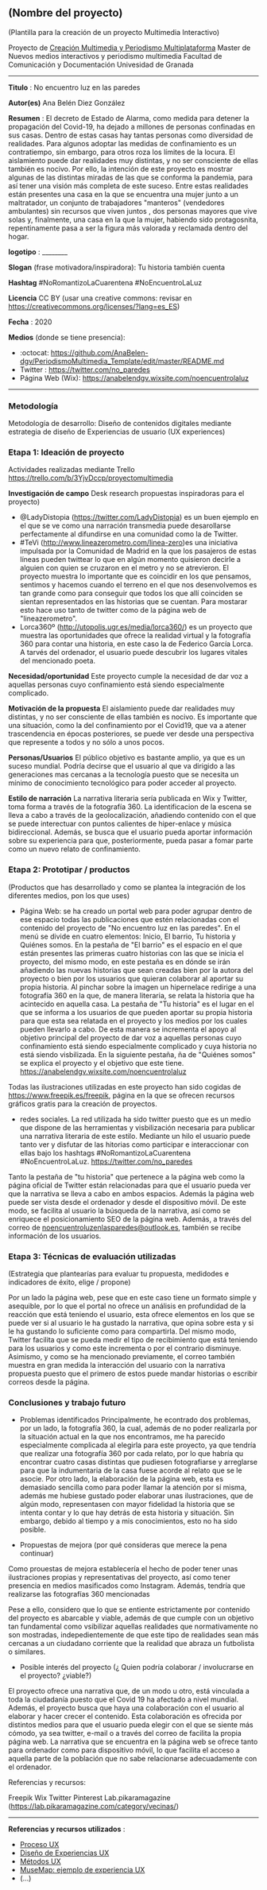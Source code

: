 ## (Nombre del proyecto)  

(Plantilla para la creación de un proyecto Multimedia Interactivo)

Proyecto de [Creación Multimedia y Periodismo Multiplataforma](https://github.com/mgea/PeriodismoMultimedia)
Master de Nuevos medios interactivos y periodismo multimedia
Facultad de Comunicación y Documentación
Univesidad de Granada  

----

**Titulo** : No encuentro luz en las paredes

**Autor(es)** Ana Belén Diez González

**Resumen** : El decreto de Estado de Alarma, como medida para detener la propagación del Covid-19, ha dejado a millones de personas confinadas en sus casas. Dentro de estas casas hay tantas personas como diversidad de realidades. Para algunos adoptar las medidas de confinamiento es un contratiempo, sin embargo, para otros roza los límites de la locura. El aislamiento puede dar realidades muy distintas, y no ser consciente de ellas también es nocivo. Por ello, la intención de este proyecto es mostrar algunas de las distintas miradas de las que se conforma la pandemia, para así tener una visión más completa de este suceso. Entre estas realidades están presentes una casa en la que se encuentra una mujer junto a un maltratador, un conjunto de trabajadores "manteros" (vendedores ambulantes) sin recursos que viven juntos , dos personas mayores que vive solas y, finalmente, una casa en la que la mujer, habiendo sido protagosnita, repentinamente pasa a ser la figura más valorada y reclamada dentro del hogar.

**logotipo** :  ________

**Slogan** (frase motivadora/inspiradora): Tu historia también cuenta

**Hashtag** #NoRomantizoLaCuarentena #NoEncuentroLaLuz

**Licencia** CC BY    (usar una creative commons: revisar en https://creativecommons.org/licenses/?lang=es_ES) 

**Fecha** : 2020

**Medios** (donde se tiene presencia): 


*  :octocat: https://github.com/AnaBelen-dgv/PeriodismoMultimedia_Template/edit/master/README.md
* Twitter : https://twitter.com/no_paredes
* Página Web (Wix): https://anabelendgv.wixsite.com/noencuentrolaluz



--- 

### Metodología

Metodología de desarrollo: Diseño de contenidos digitales mediante estrategia de diseño de Experiencias de usuario (UX experiences) 

### Etapa 1: Ideación de proyecto 

Actividades realizadas mediante Trello https://trello.com/b/3YjvDccp/proyectomultimedia

**Investigación de campo**   Desk research propuestas inspiradoras para el proyecto) 

* @LadyDistopia (https://twitter.com/LadyDistopia) es un buen ejemplo en el que se ve como una narración transmedia puede desarollarse perfectamente al difundirse en una comunidad como la de Twitter.
* #TeVi (http://www.lineazerometro.com/linea-zero)es una iniciativa impulsada por la Comunidad de Madrid en la que los pasajeros de estas líneas pueden twittear lo que en algún momento quisieron decirle a alguien con quien se cruzaron en el metro y no se atrevieron.
El proyecto muestra lo importante que es coincidir en los que pensamos, sentimos y hacemos cuando el terreno en el que nos desenvolvemos es tan grande como para conseguir que todos los que allí coinciden se sientan representados en las historias que se cuentan. Para mostarar esto hace uso tanto de twitter como de la página web de "lineazerometro".
* Lorca360º (http://utopolis.ugr.es/media/lorca360/) es un proyecto que muestra las oportunidades que ofrece la realidad virtual y la fotografía 360 para contar una historia, en este caso la de Federico García Lorca. A tarvés del ordenador, el usuario puede descubrir los lugares vitales del mencionado poeta.


**Necesidad/oportunidad** Este proyecto cumple la necesidad de dar voz a aquellas personas cuyo confinamiento está siendo especialmente complicado. 

**Motivación de la propuesta** El aislamiento puede dar realidades muy distintas, y no ser consciente de ellas también es nocivo. Es importante que una situación, como la del confinamiento por el Covid19, que va a atener trascendencia en épocas posteriores, se puede ver desde una perspectiva que represente a todos y no sólo a unos pocos.

**Personas/Usuarios** El público objetivo es bastante amplio, ya que es un suceso mundial. Podría decirse que el usuario al que va dirigido a las generaciones mas cercanas a la tecnología puesto que se necesita un mínimo de conocimiento tecnológico para poder acceder al proyecto.


**Estilo de narración** La narrativa literaria sería publicada en Wix y Twitter, toma forma a través de la fotografía 360. La identificacion de la escena se lleva a cabo a través de la geolocalización, añadiendo contenido con el que se puede interectuar con puntos calientes de hiper-enlace y música bidireccional. Además, se busca que el usuario pueda aportar información sobre su experiencia para que, posteriormente, pueda pasar a fomar parte como un nuevo relato de confinamiento.



### Etapa 2: Prototipar / productos 

(Productos que has desarrollado y como se plantea la integración de los diferentes medios, pon los que uses) 

* Página Web: se ha creado un portal web para poder agrupar dentro de ese espacio todas las publicaciones que estén relacionadas con el contenido del proyecto de "No encuentro luz en las paredes". En el menú se divide en cuatro elementos: Inicio, El barrio, Tu historia y Quiénes somos. En la pestaña de "El barrio" es el espacio en el que están presentes las primeras cuatro historias con las que se inicia el proyecto, del mismo modo, en este pestaña es en dónde se irán añadiendo las nuevas historias que sean creadas bien por la autora del proyecto o bien por los usuarios que quieran colaborar al aportar su propia historia. Al pinchar sobre la imagen un hipernelace redirige a una fotografía 360 en la que, de manera literaria, se relata la historia que ha acintecido en aquella casa. La pestaña de "Tu historia" es el lugar en el que se informa a los usuarios de que pueden aportar su propia historia para que esta sea relatada en el proyecto y los medios por los cuales pueden llevarlo a cabo. De esta manera se incrementa el apoyo al objetivo principal del proyecto de dar voz a aquellas personas cuyo confinamiento está siendo especialmente complicado y cuya historia no está siendo visbilizada. En la siguiente pestaña, ña de "Quiénes somos" se explica el proyecto y el objetivo que este tiene. https://anabelendgv.wixsite.com/noencuentrolaluz

Todas las ilustraciones utilizadas en este proyecto han sido cogidas de https://www.freepik.es/freepik, página en la que se ofrecen recursos gráficos gratis para la creación de proyectos.

* redes sociales. La red utilizada ha sido twitter puesto que es un medio que dispone de las herramientas y visbilización necesaria para publicar una narrativa literaria de este estilo. Mediante un hilo el usuario puede tanto ver y disfutar de las hitorias como participar e interaccionar con ellas bajo los hashtags #NoRomantizoLaCuarentena #NoEncuentroLaLuz. https://twitter.com/no_paredes

Tanto la pestaña de "tu historia" que pertenece a la página web como la página oficial de Twitter están relacionadas para que el usuario pueda ver que la narrativa se lleva a cabo en ambos espacios. Además la página web puede ser vista desde el ordenador y desde el dispositivo móvil. De este modo, se facilita al usuario la búsqueda de la narrativa, así como se enriquece el posicionamiento SEO de la página web.
Además, a través del correo de noencuentroluzenlasparedes@outlook.es, también se recibe información de los usuarios.

### Etapa 3: Técnicas de evaluación utilizadas

(Estrategia que plantearías para evaluar tu propuesta, medidodes e indicadores de éxito, elige / propone) 

Por un lado la página web, pese que en este caso tiene un formato simple y asequible, por lo que el portal no ofrece un análisis en profundidad de la reacción que está teniendo el usuario, esta ofrece elementos en los que se puede ver si al usuario le ha gustado la narrativa, que opina sobre esta y si le ha gustando lo suficiente como para compartirla. Del mismo modo, Twitter facilita que se pueda medir el tipo de recibimiento que está teniendo para los usuarios y como este incrementa o por el contrario disminuye. Asimismo, y como se ha mencionado previamente, el correo también muestra en gran medida la interacción del usuario con la narrativa propuesta puesto que el primero de estos puede mandar historias o escribir correos desde la página.


### Conclusiones y trabajo futuro


* Problemas identificados 
Principalmente, he econtrado dos problemas, por un lado, la fotografía 360, la cual, además de no poder realizarla por la situación actual en la que nos encontramos, me ha parecido especialmente complicada al elegirla para este proyecto, ya que tendría que realizar una fotografía 360 por cada relato, por lo que habría qu encontrar cuatro casas distintas que pudiesen fotografiarse y arreglarse para que la indumentaria de la casa fuese acorde al relato que se le asocie. Por otro lado, la elaboración de la página web, esta es demasiado sencilla como para poder llamar la atención por sí misma, además me hubiese gustado poder elaborar unas ilustraciones, que de algún modo, representasen con mayor fidelidad la historia que se intenta contar y lo que hay detrás de esta historia y situación. Sin embargo, debido al tiempo y a mis conocimientos, esto no ha sido posible.

* Propuestas de mejora (por qué consideras que merece la pena continuar)

Como prouestas de mejora establecería el hecho de poder tener unas ilustraciones propias y representativas del proyecto, así como tener presencia en medios masificados como Instagram. Además, tendría que realizarse las fotografías 360 mencionadas

Pese a ello, considero que lo que se entiente estrictamente por contenido del proyecto es abarcable y viable, además de que cumple con un objetivo tan fundamental como vsibilizar aquellas realidades que normativamente no son mostradas, indepedientemente de que este tipo de realidades sean más cercanas a un ciudadano corriente que la realidad que abraza un futbolista o similares.

* Posible interés del proyecto (¿ Quien podría  colaborar / involucrarse en el proyecto? ¿viable?)

El proyecto ofrece una narrativa que, de un modo u otro, está vinculada a toda la ciudadanía puesto que el Covid 19 ha afectado a nivel mundial. Además, el proyecto busca que haya una colaboración con el usuario al elaborar y hacer crecer el contenido. Esta colaboración es ofrecida por distintos medios para que el usuario pueda elegir con el que se siente más cómodo, ya sea twitter, e-mail o a través del correo de facilita la propia página web.
La narrativa que se encuentra en la página web se ofrece tanto para ordenador como para dispositivo móvil, lo que facilita el acceso a aquella parte de la población que no sabe relacionarse adecuadamente con el ordenador.

Referencias y recursos: 

Freepik
Wix
Twitter
Pinterest
Lab.pikaramagazine (https://lab.pikaramagazine.com/category/vecinas/)


----

**Referencias y recursos utilizados** :

* [Proceso UX](https://uxmastery.com/resources/process/)
* [Diseño de Experiencias UX](http://www.nosolousabilidad.com/articulos/uxd.htm) 
* [Métodos UX](https://mgea.github.io/UX-DIU-Checklist/index.html) 
* [MuseMap: ejemplo de experiencia UX](https://blog.prototypr.io/musemap-street-art-app-ux-case-study-9bec6a99823b) 
* (...) 












